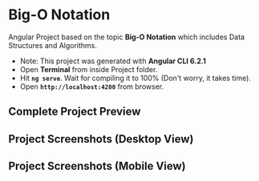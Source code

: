 # Big-O Notation

Angular Project based on the topic <strong>Big-O Notation</strong> which includes Data Structures and Algorithms.

- Note: This project was generated with <strong>Angular CLI 6.2.1</strong>
- Open <strong>Terminal</strong> from inside Project folder. 
- Hit <strong>`ng serve`</strong>. Wait for compiling it to 100% (Don't worry, it takes time).
- Open <strong>`http://localhost:4200`</strong> from browser.

## Complete Project Preview

## Project Screenshots (Desktop View)

## Project Screenshots (Mobile View)
